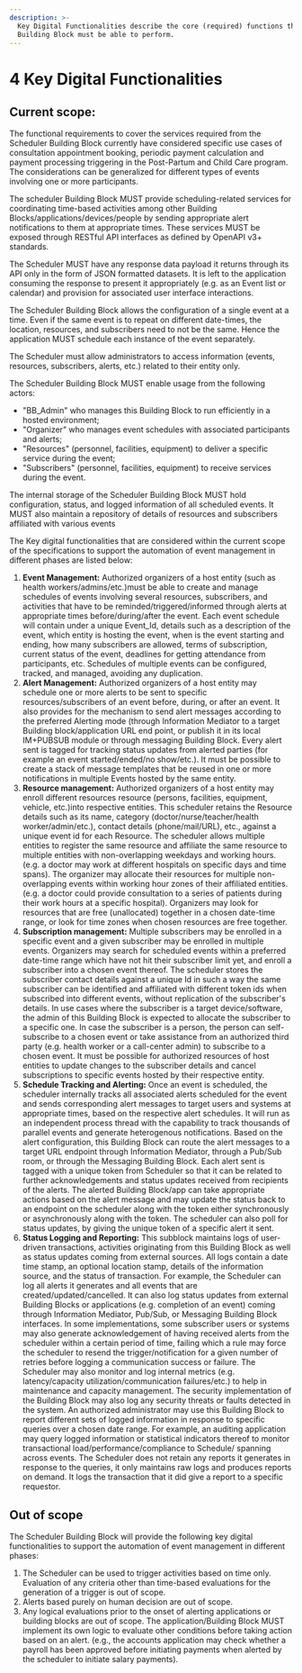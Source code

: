 ```yaml
---
description: >-
  Key Digital Functionalities describe the core (required) functions that this
  Building Block must be able to perform.
---
```


# 4 Key Digital Functionalities

## **Current scope:**

The functional requirements to cover the services required from the Scheduler Building Block currently have considered specific use cases of consultation appointment booking, periodic payment calculation and payment processing triggering in the Post-Partum and Child Care program. The considerations can be generalized for different types of events involving one or more participants.&#x20;

The scheduler Building Block MUST provide scheduling-related services for coordinating time-based activities among other Building Blocks/applications/devices/people by sending appropriate alert notifications to them at appropriate times. These services MUST be exposed through RESTful API interfaces as defined by OpenAPI v3+ standards.

The Scheduler MUST have any response data payload it returns through its API only in the form of JSON formatted datasets. It is left to the application consuming the response to present it appropriately (e.g. as an Event list or calendar) and provision for associated user interface interactions.

The Scheduler Building Block allows the configuration of a single event at a time. Even if the same event is to repeat on different date-times, the location, resources, and subscribers need to not be the same. Hence the application MUST schedule each instance of the event separately.

The Scheduler must allow administrators to access information (events, resources, subscribers, alerts, etc.) related to their entity only.

The Scheduler Building Block MUST enable usage from the following actors:

* "BB\_Admin" who manages this Building Block to run efficiently in a hosted environment;
* "Organizer" who manages event schedules with associated participants and alerts;
* "Resources" (personnel, facilities, equipment) to deliver a specific service during the event;
* "Subscribers" (personnel, facilities, equipment) to receive services during the event.&#x20;

The internal storage of the Scheduler Building Block MUST hold configuration, status, and logged information of all scheduled events. It MUST also maintain a repository of details of resources and subscribers affiliated with various events

The Key digital functionalities that are considered within the current scope of the specifications to support the automation of event management in different phases are listed below:

1. **Event Management:**  Authorized organizers of a host entity (such as health workers/admins/etc.)must be able to create and manage schedules of events involving several resources, subscribers, and activities that have to be reminded/triggered/informed through alerts at appropriate times before/during/after the event. Each event schedule will contain under a unique Event\_Id, details such as a description of the event, which entity is hosting the event, when is the event starting and ending, how many subscribers are allowed, terms of subscription, current status of the event, deadlines for getting attendance from participants, etc. Schedules of multiple events can be configured, tracked, and managed, avoiding any duplication.&#x20;
2. **Alert Management:** Authorized organizers of a host entity may schedule one or more alerts to be sent to specific resources/subscribers of an event before, during, or after an event. It also provides for the mechanism to send alert messages according to the preferred Alerting mode (through Information Mediator to a target Building block/application URL end point, or publish it in its local IM+PUBSUB module or through messaging Building Block. Every alert sent is tagged for tracking status updates from alerted parties (for example an event started/ended/no show/etc.). It must be possible to  create a stack of message templates that be reused in one or more notifications in multiple Events hosted by the same entity.
3. **Resource management:** Authorized organizers of a host entity may enroll different resources resource (persons, facilities, equipment, vehicle, etc.)into respective entities. This scheduler retains the Resource details such as its name, category (doctor/nurse/teacher/health worker/admin/etc.), contact details (phone/mail/URL), etc., against a unique event id for each Resource. The scheduler allows multiple entities to register the same resource and affiliate the same resource to multiple entities with non-overlapping weekdays and working hours. (e.g. a doctor may work at different hospitals on specific days and time spans). The organizer may allocate their resources for multiple non-overlapping events within working hour zones of their affiliated entities. (e.g. a doctor could provide consultation to a series of patients during their work hours at a specific hospital). Organizers may look for resources that are free (unallocated) together in a chosen date-time range, or look for time zones when chosen resources are free together.
4. **Subscription management:** Multiple subscribers may be enrolled in a specific event and a given subscriber may be enrolled in multiple events. Organizers may search for scheduled events within a preferred date-time range which have not hit their subscriber limit yet, and enroll a subscriber into a chosen event thereof. The scheduler stores the subscriber contact details against a unique Id in such a way the same subscriber can be identified and affiliated with different token ids when subscribed into different events, without replication of the subscriber's details. In use cases where the subscriber is a target device/software, the admin of this Building Block is expected to allocate the subscriber to a specific one. In case the subscriber is a person, the person can self-subscribe to a chosen event or take assistance from an authorized third party (e.g. health worker or a call-center admin) to subscribe to a chosen event. It must be possible for authorized resources of host entities to update changes to the subscriber details and cancel subscriptions to specific events hosted by their respective entity.
5. **Schedule Tracking and Alerting:**  Once an event is scheduled, the scheduler internally tracks all associated alerts scheduled for the event and sends corresponding alert messages to target users and systems at appropriate times, based on the respective alert schedules. It will run as an independent process thread with the capability to track thousands of parallel events and generate heterogenous notifications. Based on the alert configuration, this Building Block can route the alert messages to a target URL endpoint through Information Mediator, through a Pub/Sub room, or through the Messaging Building Block. Each alert sent is tagged with a unique token from Scheduler so that it can be related to further acknowledgements and status updates received from recipients of the alerts. The alerted Building Block/app can take appropriate actions based on the alert message and may update the status back to an endpoint on the scheduler along with the token either synchronously or asynchronously along with the token. The scheduler can also poll for status updates, by giving the unique token of a specific alert it sent.
6. **Status Logging and Reporting:** This subblock maintains logs of user-driven transactions, activities originating from this Building Block as well as status updates coming from external sources. All logs contain a date time stamp, an optional location stamp, details of the information source, and the status of transaction. For example, the Scheduler can log all alerts it generates and all events that are created/updated/cancelled. It can also log status updates from external Building Blocks or applications (e.g. completion of an event) coming through Information Mediator, Pub/Sub, or Messaging Building Block interfaces. In some implementations, some subscriber users or systems may also generate acknowledgement of having received alerts from the scheduler within a certain period of time, failing which a rule may force the scheduler to resend the trigger/notification for a given number of retries before logging a communication success or failure. The Scheduler may also monitor and log internal metrics (e.g. latency/capacity utilization/communication failures/etc.) to help in maintenance and capacity management. The security implementation of the Building Block may also log any security threats or faults detected in the system. An authorized administrator may use this Building Block to report different sets of logged information in response to specific queries over a chosen date range.  For example, an auditing application may query logged information or statistical indicators thereof to monitor transactional load/performance/compliance to Schedule/ spanning across events. The Scheduler does not retain any reports it generates in response to the queries, it only maintains raw logs and produces reports on demand. It logs the transaction that it did give a report to a specific requestor.

## **Out of scope** <a href="#_heading-h.qsh70q" id="_heading-h.qsh70q"></a>

The Scheduler Building Block will provide the following key digital functionalities to support the automation of event management in different phases:

1. The Scheduler can be used to trigger activities based on time only. Evaluation of any criteria other than time-based evaluations for the generation of a trigger is out of scope.&#x20;
2. Alerts based purely on human decision are out of scope.
3. Any logical evaluations prior to the onset of alerting applications or building blocks are out of scope. The application/Building Block MUST implement its own logic to evaluate other conditions before taking action based on an alert. (e.g., the accounts application may check whether a payroll has been approved before initiating payments when alerted by the scheduler to initiate salary payments).&#x20;
